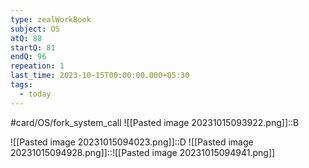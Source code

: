 ```yaml
---
type: zealWorkBook
subject: OS
atQ: 88
startQ: 81
endQ: 96
repeation: 1
last_time: 2023-10-15T00:00:00.000+05:30
tags:
  - today
---
```

#card/OS/fork_system_call
![[Pasted image 20231015093922.png]]::B

![[Pasted image 20231015094023.png]]::D
![[Pasted image 20231015094928.png]]::![[Pasted image 20231015094941.png]]